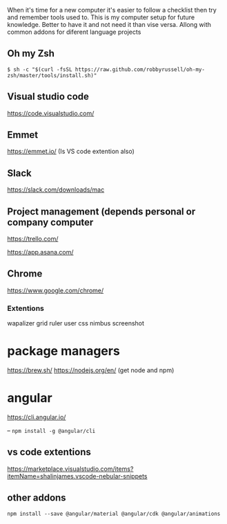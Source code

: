When it's time for a new computer it's easier to follow a checklist then try and remember tools used to. This is my computer setup for future knowledge. Better to have it and not need it than vise versa. Allong with common addons for diferent language projects

## Oh my Zsh
`$ sh -c "$(curl -fsSL https://raw.github.com/robbyrussell/oh-my-zsh/master/tools/install.sh)"`

## Visual studio code
https://code.visualstudio.com/

## Emmet
https://emmet.io/ (Is VS code extention also)

## Slack
https://slack.com/downloads/mac

## Project management (depends personal or company computer
https://trello.com/

https://app.asana.com/

## Chrome
https://www.google.com/chrome/

### Extentions
wapalizer
grid ruler
user css
nimbus screenshot

# package managers
https://brew.sh/
https://nodejs.org/en/ (get node and npm)

# angular 
https://cli.angular.io/

– `npm install -g @angular/cli`

## vs code extentions
https://marketplace.visualstudio.com/items?itemName=shalinjames.vscode-nebular-snippets

## other addons
`npm install --save @angular/material @angular/cdk @angular/animations`
